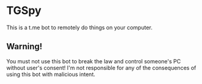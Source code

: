 # TGSpy
This is a t.me bot to remotely do things on your computer.

## Warning!
You must not use this bot to break the law and control someone's PC without user's consent!
I'm not responsible for any of the consequences of using this bot with malicious intent.
